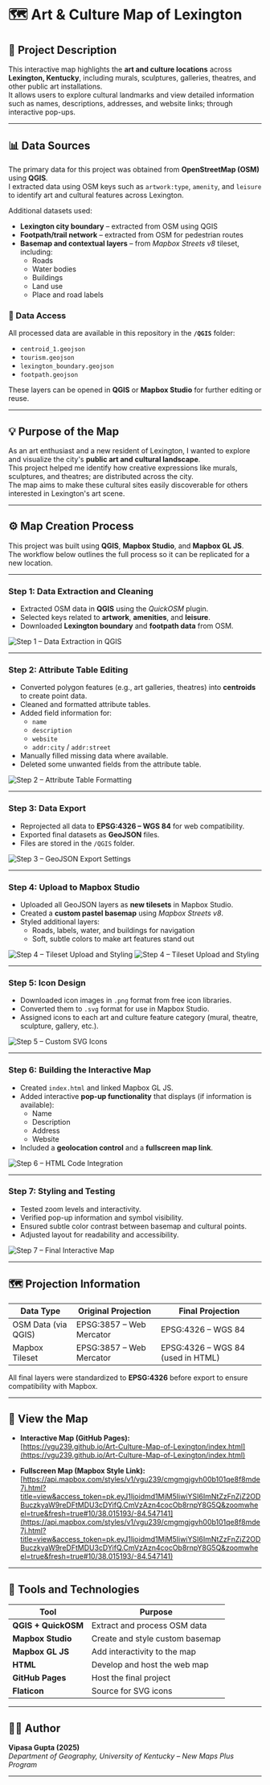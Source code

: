 # 🗺️ Art & Culture Map of Lexington

## 📘 Project Description

This interactive map highlights the **art and culture locations** across **Lexington, Kentucky**, including murals, sculptures, galleries, theatres, and other public art installations.  
It allows users to explore cultural landmarks and view detailed information such as names, descriptions, addresses, and website links; through interactive pop-ups.

---

## 📊 Data Sources

The primary data for this project was obtained from **OpenStreetMap (OSM)** using **QGIS**.  
I extracted data using OSM keys such as `artwork:type`, `amenity`, and `leisure` to identify art and cultural features across Lexington.

Additional datasets used:
- **Lexington city boundary** – extracted from OSM using QGIS  
- **Footpath/trail network** – extracted from OSM for pedestrian routes  
- **Basemap and contextual layers** – from *Mapbox Streets v8* tileset, including:
  - Roads  
  - Water bodies  
  - Buildings  
  - Land use  
  - Place and road labels  

### 🔗 Data Access
All processed data are available in this repository in the **`/QGIS`** folder:
- `centroid_1.geojson`
- `tourism.geojson`  
- `lexington_boundary.geojson`  
- `footpath.geojson`

These layers can be opened in **QGIS** or **Mapbox Studio** for further editing or reuse.

---

## 💡 Purpose of the Map

As an art enthusiast and a new resident of Lexington, I wanted to explore and visualize the city's **public art and cultural landscape**.  
This project helped me identify how creative expressions like murals, sculptures, and theatres; are distributed across the city.  
The map aims to make these cultural sites easily discoverable for others interested in Lexington's art scene.

---

## ⚙️ Map Creation Process

This project was built using **QGIS**, **Mapbox Studio**, and **Mapbox GL JS**.  
The workflow below outlines the full process so it can be replicated for a new location.

---

### **Step 1: Data Extraction and Cleaning**
- Extracted OSM data in **QGIS** using the *QuickOSM* plugin.  
- Selected keys related to **artwork**, **amenities**, and **leisure**.  
- Downloaded **Lexington boundary** and **footpath data** from OSM.

![Step 1 – Data Extraction in QGIS](Project_screenshots/1.png)

---

### **Step 2: Attribute Table Editing**
- Converted polygon features (e.g., art galleries, theatres) into **centroids** to create point data.  
- Cleaned and formatted attribute tables.  
- Added field information for:
  - `name`
  - `description`
  - `website`
  - `addr:city` / `addr:street`
- Manually filled missing data where available.
- Deleted some unwanted fields from the attribute table.

![Step 2 – Attribute Table Formatting](Project_screenshots/2.png)

---

### **Step 3: Data Export**
- Reprojected all data to **EPSG:4326 – WGS 84** for web compatibility.  
- Exported final datasets as **GeoJSON** files.  
- Files are stored in the `/QGIS` folder.

![Step 3 – GeoJSON Export Settings](Project_screenshots/3.png)

---

### **Step 4: Upload to Mapbox Studio**
- Uploaded all GeoJSON layers as **new tilesets** in Mapbox Studio.  
- Created a **custom pastel basemap** using *Mapbox Streets v8*.  
- Styled additional layers:
  - Roads, labels, water, and buildings for navigation
  - Soft, subtle colors to make art features stand out

![Step 4 – Tileset Upload and Styling](Project_screenshots/4.png)
![Step 4 – Tileset Upload and Styling](Project_screenshots/5.png)

---

### **Step 5: Icon Design**
- Downloaded icon images in `.png` format from free icon libraries.  
- Converted them to `.svg` format for use in Mapbox Studio.  
- Assigned icons to each art and culture feature category (mural, theatre, sculpture, gallery, etc.).

![Step 5 – Custom SVG Icons](Project_screenshots/6.png)

---

### **Step 6: Building the Interactive Map**
- Created `index.html` and linked Mapbox GL JS.  
- Added interactive **pop-up functionality** that displays (if information is available):
  - Name  
  - Description  
  - Address  
  - Website 
- Included a **geolocation control** and a **fullscreen map link**.

![Step 6 – HTML Code Integration](Project_screenshots/7.png)

---

### **Step 7: Styling and Testing**
- Tested zoom levels and interactivity.  
- Verified pop-up information and symbol visibility.  
- Ensured subtle color contrast between basemap and cultural points.  
- Adjusted layout for readability and accessibility.

![Step 7 – Final Interactive Map](Project_screenshots/8.png)

---

## 🗺️ Projection Information

| Data Type | Original Projection | Final Projection |
|------------|---------------------|------------------|
| OSM Data (via QGIS) | EPSG:3857 – Web Mercator | EPSG:4326 – WGS 84 |
| Mapbox Tileset | EPSG:3857 – Web Mercator | EPSG:4326 – WGS 84 (used in HTML) |

All final layers were standardized to **EPSG:4326** before export to ensure compatibility with Mapbox.

---

## 🔗 View the Map

- **Interactive Map (GitHub Pages):**  
  [https://vgu239.github.io/Art-Culture-Map-of-Lexington/index.html](https://vgu239.github.io/Art-Culture-Map-of-Lexington/index.html)

- **Fullscreen Map (Mapbox Style Link):**  
  [https://api.mapbox.com/styles/v1/vgu239/cmgmgjgvh00b101qe8f8mde7j.html?title=view&access_token=pk.eyJ1Ijoidmd1MjM5IiwiYSI6ImNtZzFnZjZ2ODBuczkyaW9reDFtMDU3cDYifQ.CmVzAzn4cocOb8rnpY8G5Q&zoomwheel=true&fresh=true#10/38.015193/-84.547141](https://api.mapbox.com/styles/v1/vgu239/cmgmgjgvh00b101qe8f8mde7j.html?title=view&access_token=pk.eyJ1Ijoidmd1MjM5IiwiYSI6ImNtZzFnZjZ2ODBuczkyaW9reDFtMDU3cDYifQ.CmVzAzn4cocOb8rnpY8G5Q&zoomwheel=true&fresh=true#10/38.015193/-84.547141)

---

## 🧭 Tools and Technologies

| Tool | Purpose |
|------|----------|
| **QGIS + QuickOSM** | Extract and process OSM data |
| **Mapbox Studio** | Create and style custom basemap |
| **Mapbox GL JS** | Add interactivity to the map |
| **HTML** | Develop and host the web map |
| **GitHub Pages** | Host the final project |
| **Flaticon** | Source for SVG icons |

---

## 👩‍🎓 Author

**Vipasa Gupta (2025)**  
*Department of Geography, University of Kentucky – New Maps Plus Program*

---


